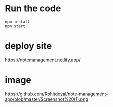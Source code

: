 # Run the code

```
npm install
npm start
```

# deploy site
https://notemanagement.netlify.app/

# image 
https://github.com/Rohitdoyal/note-management-app/blob/master/Screenshot%20(1).png
